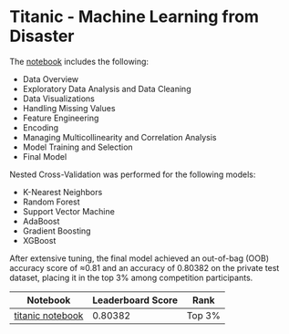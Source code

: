 # Titanic - Machine Learning from Disaster

The [notebook](/titanic/titanic-notebook.ipynb) includes the following:

- Data Overview
- Exploratory Data Analysis and Data Cleaning
- Data Visualizations
- Handling Missing Values
- Feature Engineering
- Encoding
- Managing Multicollinearity and Correlation Analysis
- Model Training and Selection
- Final Model

Nested Cross-Validation was performed for the following models:

- K-Nearest Neighbors
- Random Forest
- Support Vector Machine
- AdaBoost
- Gradient Boosting
- XGBoost

After extensive tuning, the final model achieved an out-of-bag (OOB) accuracy score of ≈0.81 and an accuracy of 0.80382 on the private test dataset, placing it in the top 3% among competition participants.

| Notebook | Leaderboard Score | Rank |
|----------|----------|----------|
| [titanic notebook](/titanic/titanic-notebook.ipynb) | 0.80382 | Top 3% |
